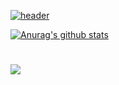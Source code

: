 [![header](https://capsule-render.vercel.app/api?type=waving&color=auto&height=300&section=header&text=SooHyKeee's%20StudyBlog&fontSize=77&animation=fadeIn&fontAlignY=38&desc=Welcome!&descAlignY=51&descAlign=62)](https://soohykeee.tistory.com/)


[![Anurag's github stats](https://github-readme-stats.vercel.app/api?env=PAT_1&username=soohykeee&theme=graywhite)](https://github.com/soohykeee?tab=repositories)
<h1></h1>

<img src="https://github-readme-stats.vercel.app/api/top-langs/?username=soohykeee&layout=compact"><br><br>
